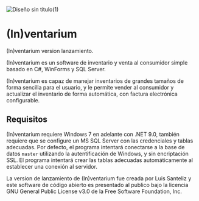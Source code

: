 ![Diseño sin título(1)](https://github.com/user-attachments/assets/945acd36-7e85-407a-a3c6-4883fbe4975f)


# (In)ventarium

(In)ventarium version lanzamiento. 

(In)ventarium es un software de inventario y venta al consumidor simple basado en C#, WinForms y SQL Server. 

(In)ventarium es capaz de manejar inventarios de grandes tamaños de forma sencilla para el usuario, y le permite vender al consumidor y actualizar el inventario de forma automática, con factura electrónica configurable.

## Requisitos

(In)ventarium requiere Windows 7 en adelante con .NET 9.0, también requiere que se configure un MS SQL Server con las credenciales y tablas adecuadas. Por defecto, el programa intentará conectarse a la base de datos `master` utilizando la autentificación de Windows, y sin encriptación SSL. El programa intentará crear las tablas adecuadas automáticamente al establecer una conexión al servidor.

La version de lanzamiento de (In)ventarium fue creada por Luis Santeliz y este software de código abierto es presentado al publico bajo la licencia GNU General Public License v3.0 de la Free Software Foundation, Inc.
